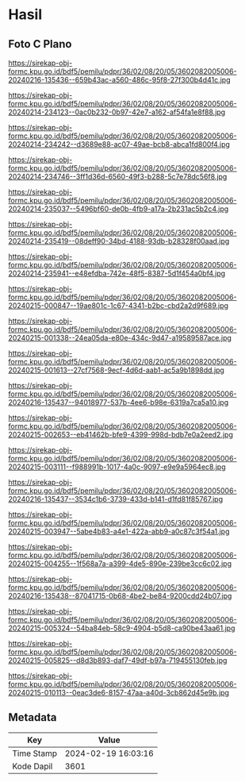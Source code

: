 # Hasil

## Foto C Plano

https://sirekap-obj-formc.kpu.go.id/bdf5/pemilu/pdpr/36/02/08/20/05/3602082005006-20240216-135436--659b43ac-a560-486c-95f8-27f300b4d41c.jpg

https://sirekap-obj-formc.kpu.go.id/bdf5/pemilu/pdpr/36/02/08/20/05/3602082005006-20240214-234123--0ac0b232-0b97-42e7-a162-af54fa1e8f88.jpg

https://sirekap-obj-formc.kpu.go.id/bdf5/pemilu/pdpr/36/02/08/20/05/3602082005006-20240214-234242--d3689e88-ac07-49ae-bcb8-abca1fd800f4.jpg

https://sirekap-obj-formc.kpu.go.id/bdf5/pemilu/pdpr/36/02/08/20/05/3602082005006-20240214-234746--3ff1d36d-6560-49f3-b288-5c7e78dc56f8.jpg

https://sirekap-obj-formc.kpu.go.id/bdf5/pemilu/pdpr/36/02/08/20/05/3602082005006-20240214-235037--5496bf60-de0b-4fb9-a17a-2b231ac5b2c4.jpg

https://sirekap-obj-formc.kpu.go.id/bdf5/pemilu/pdpr/36/02/08/20/05/3602082005006-20240214-235419--08deff90-34bd-4188-93db-b28328f00aad.jpg

https://sirekap-obj-formc.kpu.go.id/bdf5/pemilu/pdpr/36/02/08/20/05/3602082005006-20240214-235941--e48efdba-742e-48f5-8387-5d1f454a0bf4.jpg

https://sirekap-obj-formc.kpu.go.id/bdf5/pemilu/pdpr/36/02/08/20/05/3602082005006-20240215-000847--19ae801c-1c67-4341-b2bc-cbd2a2d9f689.jpg

https://sirekap-obj-formc.kpu.go.id/bdf5/pemilu/pdpr/36/02/08/20/05/3602082005006-20240215-001338--24ea05da-e80e-434c-9d47-a19589587ace.jpg

https://sirekap-obj-formc.kpu.go.id/bdf5/pemilu/pdpr/36/02/08/20/05/3602082005006-20240215-001613--27cf7568-9ecf-4d6d-aab1-ac5a9b1898dd.jpg

https://sirekap-obj-formc.kpu.go.id/bdf5/pemilu/pdpr/36/02/08/20/05/3602082005006-20240216-135437--94018977-537b-4ee6-b98e-6319a7ca5a10.jpg

https://sirekap-obj-formc.kpu.go.id/bdf5/pemilu/pdpr/36/02/08/20/05/3602082005006-20240215-002653--eb41462b-bfe9-4399-998d-bdb7e0a2eed2.jpg

https://sirekap-obj-formc.kpu.go.id/bdf5/pemilu/pdpr/36/02/08/20/05/3602082005006-20240215-003111--f988991b-1017-4a0c-9097-e9e9a5964ec8.jpg

https://sirekap-obj-formc.kpu.go.id/bdf5/pemilu/pdpr/36/02/08/20/05/3602082005006-20240216-135437--3534c1b6-3739-433d-b141-d1fd81f85767.jpg

https://sirekap-obj-formc.kpu.go.id/bdf5/pemilu/pdpr/36/02/08/20/05/3602082005006-20240215-003947--5abe4b83-a4e1-422a-abb9-a0c87c3f54a1.jpg

https://sirekap-obj-formc.kpu.go.id/bdf5/pemilu/pdpr/36/02/08/20/05/3602082005006-20240215-004255--1f568a7a-a399-4de5-890e-239be3cc6c02.jpg

https://sirekap-obj-formc.kpu.go.id/bdf5/pemilu/pdpr/36/02/08/20/05/3602082005006-20240216-135438--87041715-0b68-4be2-be84-9200cdd24b07.jpg

https://sirekap-obj-formc.kpu.go.id/bdf5/pemilu/pdpr/36/02/08/20/05/3602082005006-20240215-005324--54ba84eb-58c9-4904-b5d8-ca90be43aa61.jpg

https://sirekap-obj-formc.kpu.go.id/bdf5/pemilu/pdpr/36/02/08/20/05/3602082005006-20240215-005825--d8d3b893-daf7-49df-b97a-719455130feb.jpg

https://sirekap-obj-formc.kpu.go.id/bdf5/pemilu/pdpr/36/02/08/20/05/3602082005006-20240215-010113--0eac3de6-8157-47aa-a40d-3cb862d45e9b.jpg


## Metadata

| Key        | Value               |
| ---------- | ------------------- |
| Time Stamp | 2024-02-19 16:03:16 |
| Kode Dapil | 3601                |



